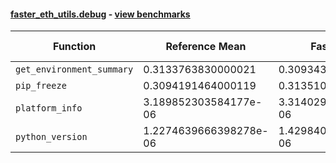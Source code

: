 #### [faster_eth_utils.debug](https://github.com/BobTheBuidler/faster-eth-utils/blob/pin-eth-utils/faster_eth_utils/debug.py) - [view benchmarks](https://github.com/BobTheBuidler/faster-eth-utils/blob/pin-eth-utils/benchmarks/test_debug_benchmarks.py)

| Function | Reference Mean | Faster Mean | % Change | Speedup (%) | x Faster | Faster |
|----------|---------------|-------------|----------|-------------|----------|--------|
| `get_environment_summary` | 0.3133763830000021 | 0.30934375519999546 | 1.29% | 1.30% | 1.01x | ✅ |
| `pip_freeze` | 0.3094191464000119 | 0.3135106112000017 | -1.32% | -1.31% | 0.99x | ❌ |
| `platform_info` | 3.189852303584177e-06 | 3.3140298023978034e-06 | -3.89% | -3.75% | 0.96x | ❌ |
| `python_version` | 1.2274639666398278e-06 | 1.4298404899073274e-06 | -16.49% | -14.15% | 0.86x | ❌ |
